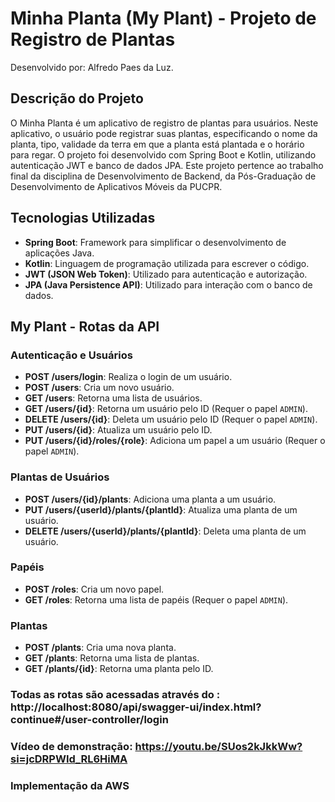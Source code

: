 # Minha Planta (My Plant) - Projeto de Registro de Plantas
Desenvolvido por: Alfredo Paes da Luz.

## Descrição do Projeto

O Minha Planta é um aplicativo de registro de plantas para usuários. Neste aplicativo, o usuário pode registrar suas plantas, especificando o nome da planta, tipo, validade da terra em que a planta está plantada e o horário para regar. O projeto foi desenvolvido com Spring Boot e Kotlin, utilizando autenticação JWT e banco de dados JPA.
Este projeto pertence ao trabalho final da disciplina de Desenvolvimento de Backend, da Pós-Graduação de Desenvolvimento de Aplicativos Móveis da PUCPR.

## Tecnologias Utilizadas

- **Spring Boot**: Framework para simplificar o desenvolvimento de aplicações Java.
- **Kotlin**: Linguagem de programação utilizada para escrever o código.
- **JWT (JSON Web Token)**: Utilizado para autenticação e autorização.
- **JPA (Java Persistence API)**: Utilizado para interação com o banco de dados.

## My Plant - Rotas da API

### Autenticação e Usuários

- **POST /users/login**: Realiza o login de um usuário.
- **POST /users**: Cria um novo usuário.
- **GET /users**: Retorna uma lista de usuários.
- **GET /users/{id}**: Retorna um usuário pelo ID (Requer o papel `ADMIN`).
- **DELETE /users/{id}**: Deleta um usuário pelo ID (Requer o papel `ADMIN`).
- **PUT /users/{id}**: Atualiza um usuário pelo ID.
- **PUT /users/{id}/roles/{role}**: Adiciona um papel a um usuário (Requer o papel `ADMIN`).

### Plantas de Usuários

- **POST /users/{id}/plants**: Adiciona uma planta a um usuário.
- **PUT /users/{userId}/plants/{plantId}**: Atualiza uma planta de um usuário.
- **DELETE /users/{userId}/plants/{plantId}**: Deleta uma planta de um usuário.

### Papéis

- **POST /roles**: Cria um novo papel.
- **GET /roles**: Retorna uma lista de papéis (Requer o papel `ADMIN`).

### Plantas

- **POST /plants**: Cria uma nova planta.
- **GET /plants**: Retorna uma lista de plantas.
- **GET /plants/{id}**: Retorna uma planta pelo ID.

### Todas as rotas são acessadas através do : http://localhost:8080/api/swagger-ui/index.html?continue#/user-controller/login

### Vídeo de demonstração: https://youtu.be/SUos2kJkkWw?si=jcDRPWId_RL6HiMA

### Implementação da AWS

